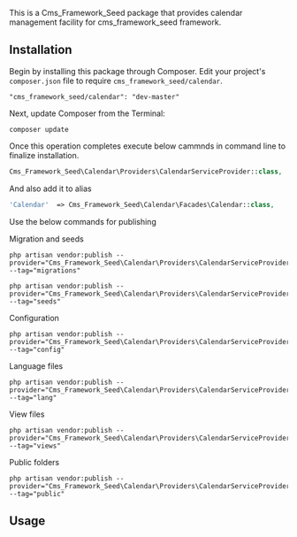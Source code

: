 This is a Cms_Framework_Seed package that provides calendar management facility for cms_framework_seed framework.

## Installation

Begin by installing this package through Composer. Edit your project's `composer.json` file to require `cms_framework_seed/calendar`.

    "cms_framework_seed/calendar": "dev-master"

Next, update Composer from the Terminal:

    composer update

Once this operation completes execute below cammnds in command line to finalize installation.

```php
Cms_Framework_Seed\Calendar\Providers\CalendarServiceProvider::class,

```

And also add it to alias

```php
'Calendar'  => Cms_Framework_Seed\Calendar\Facades\Calendar::class,
```

Use the below commands for publishing

Migration and seeds

    php artisan vendor:publish --provider="Cms_Framework_Seed\Calendar\Providers\CalendarServiceProvider" --tag="migrations"

    php artisan vendor:publish --provider="Cms_Framework_Seed\Calendar\Providers\CalendarServiceProvider" --tag="seeds"

Configuration

    php artisan vendor:publish --provider="Cms_Framework_Seed\Calendar\Providers\CalendarServiceProvider" --tag="config"

Language files

    php artisan vendor:publish --provider="Cms_Framework_Seed\Calendar\Providers\CalendarServiceProvider" --tag="lang"

View files

    php artisan vendor:publish --provider="Cms_Framework_Seed\Calendar\Providers\CalendarServiceProvider" --tag="views"

Public folders

    php artisan vendor:publish --provider="Cms_Framework_Seed\Calendar\Providers\CalendarServiceProvider" --tag="public"


## Usage

